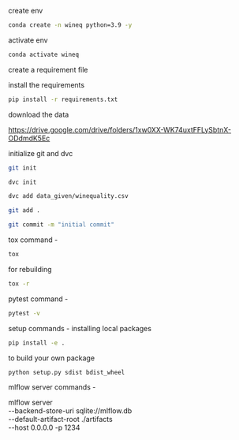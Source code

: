 create env

```bash
conda create -n wineq python=3.9 -y
```

activate env

```bash
conda activate wineq
```

create a requirement file 

install the requirements
```bash
pip install -r requirements.txt
```
download the data

https://drive.google.com/drive/folders/1xw0XX-WK74uxtFFLySbtnX-ODdmdK5Ec

initialize git and dvc 

```bash
git init

dvc init

dvc add data_given/winequality.csv

git add .

git commit -m "initial commit"
```

tox command -
```bash
tox
```
for rebuilding
```bash
tox -r
```

pytest command -
```bash
pytest -v
```

setup commands -
installing local packages
```bash
pip install -e . 
```

to build your own package
```bash
python setup.py sdist bdist_wheel
```

mlflow server commands -

mlflow server\
        --backend-store-uri sqlite://mlflow.db \
        --default-artifact-root ./artifacts \
        --host 0.0.0.0 -p 1234